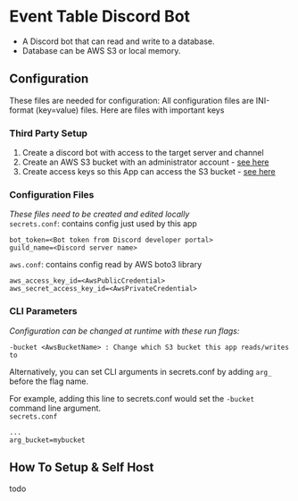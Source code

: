 # Event Table Discord Bot
 - A Discord bot that can read and write to a database.
 - Database can be AWS S3 or local memory.
 
## Configuration

These files are needed for configuration:
All configuration files are INI-format (key=value) files.
Here are files with important keys

### Third Party Setup
1. Create a discord bot with access to the target server and channel
2. Create an AWS S3 bucket with an administrator account - [see here](https://docs.aws.amazon.com/quickstarts/latest/s3backup/step-1-create-bucket.html)
3. Create access keys so this App can access the S3 bucket - [see here](https://docs.aws.amazon.com/cli/latest/userguide/cli-configure-quickstart.html#cli-configure-quickstart-creds)

### Configuration Files
*These files need to be created and edited locally*  
`secrets.conf`: contains config just used by this app
```buildoutcfg
bot_token=<Bot token from Discord developer portal>
guild_name=<Discord server name>
```

`aws.conf`: contains config read by AWS boto3 library
```buildoutcfg
aws_access_key_id=<AwsPublicCredential>
aws_secret_access_key_id=<AwsPrivateCredential>
```

### CLI Parameters
*Configuration can be changed at runtime with these run flags:*  
```buildoutcfg
-bucket <AwsBucketName> : Change which S3 bucket this app reads/writes to
```

Alternatively, you can set CLI arguments in secrets.conf by adding `arg_` before the flag name.  

For example, adding this line to secrets.conf would set the `-bucket` command line argument.  
`secrets.conf`  
```buildoutcfg
...
arg_bucket=mybucket
```

## How To Setup & Self Host

todo
